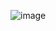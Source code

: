 ![image](https://user-images.githubusercontent.com/63038410/146672353-0e966279-1cdd-4260-bceb-499def312642.png)
